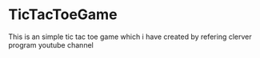 # TicTacToeGame

This is an simple tic tac toe game which i have created by refering clerver program youtube channel
